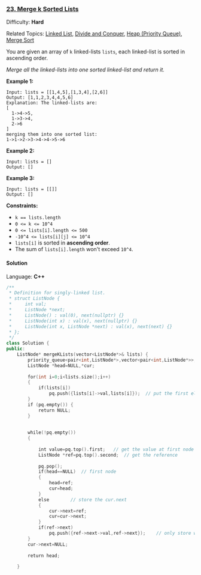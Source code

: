### [23\. Merge k Sorted Lists](https://leetcode.com/problems/merge-k-sorted-lists/)

Difficulty: **Hard**  

Related Topics: [Linked List](https://leetcode.com/tag/linked-list/), [Divide and Conquer](https://leetcode.com/tag/divide-and-conquer/), [Heap (Priority Queue)](https://leetcode.com/tag/heap-priority-queue/), [Merge Sort](https://leetcode.com/tag/merge-sort/)


You are given an array of `k` linked-lists `lists`, each linked-list is sorted in ascending order.

_Merge all the linked-lists into one sorted linked-list and return it._

**Example 1:**

```
Input: lists = [[1,4,5],[1,3,4],[2,6]]
Output: [1,1,2,3,4,4,5,6]
Explanation: The linked-lists are:
[
  1->4->5,
  1->3->4,
  2->6
]
merging them into one sorted list:
1->1->2->3->4->4->5->6
```

**Example 2:**

```
Input: lists = []
Output: []
```

**Example 3:**

```
Input: lists = [[]]
Output: []
```

**Constraints:**

*   `k == lists.length`
*   `0 <= k <= 10^4`
*   `0 <= lists[i].length <= 500`
*   `-10^4 <= lists[i][j] <= 10^4`
*   `lists[i]` is sorted in **ascending order**.
*   The sum of `lists[i].length` won't exceed `10^4`.


#### Solution

Language: **C++**

```c++
/**
 * Definition for singly-linked list.
 * struct ListNode {
 *     int val;
 *     ListNode *next;
 *     ListNode() : val(0), next(nullptr) {}
 *     ListNode(int x) : val(x), next(nullptr) {}
 *     ListNode(int x, ListNode *next) : val(x), next(next) {}
 * };
 */
class Solution {
public:
    ListNode* mergeKLists(vector<ListNode*>& lists) {
        priority_queue<pair<int,ListNode*>,vector<pair<int,ListNode*>>,greater<pair<int,ListNode*>> > pq;
        ListNode *head=NULL,*cur;
​
        for(int i=0;i<lists.size();i++)
        {
            if(lists[i])
                pq.push({lists[i]->val,lists[i]});  // put the first element and the ref to the node in a priority queue
        }
        if (pq.empty()) {
            return NULL;
        }
​
​
        while(!pq.empty())
        {
​
            int value=pq.top().first;   // get the value at first node which is smallest
            ListNode *ref=pq.top().second;  // get the reference 
​
            pq.pop();
            if(head==NULL)  // first node
            {
                head=ref;
                cur=head;
            }
            else        // store the cur.next
            {
                cur->next=ref;
                cur=cur->next;
            }
            if(ref->next)
                pq.push({ref->next->val,ref->next});    // only store when next is not null
        }
        cur->next=NULL;
​
        return head;
        
    }
```
